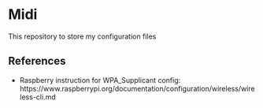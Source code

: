 # Midi
This repository to store my configuration files

<h2>References</h2>
<ul>
  <li>Raspberry instruction for WPA_Supplicant config: https://www.raspberrypi.org/documentation/configuration/wireless/wireless-cli.md  </li>
</ul>

